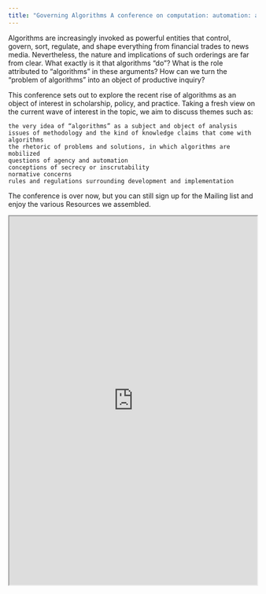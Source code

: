 ```yaml
---
title: "Governing Algorithms A conference on computation: automation: and control"
---
```


Algorithms are increasingly invoked as powerful entities that control, govern, sort, regulate, and shape everything from financial trades to news media. Nevertheless, the nature and implications of such orderings are far from clear. What exactly is it that algorithms “do”? What is the role attributed to “algorithms” in these arguments? How can we turn the “problem of algorithms” into an object of productive inquiry?

This conference sets out to explore the recent rise of algorithms as an object of interest in scholarship, policy, and practice. Taking a fresh view on the current wave of interest in the topic, we aim to discuss themes such as:

    the very idea of “algorithms” as a subject and object of analysis
    issues of methodology and the kind of knowledge claims that come with algorithms
    the rhetoric of problems and solutions, in which algorithms are mobilized
    questions of agency and automation
    conceptions of secrecy or inscrutability
    normative concerns
    rules and regulations surrounding development and implementation

The conference is over now, but you can still sign up for the Mailing list and enjoy the various Resources we assembled.

<iframe height="750" width="100%" src="https://ewelton.github.io/ktest/wiki.html#Governing%20Algorithms%20A%20conference%20on%20computation:%20automation:%20and%20control"></iframe>
